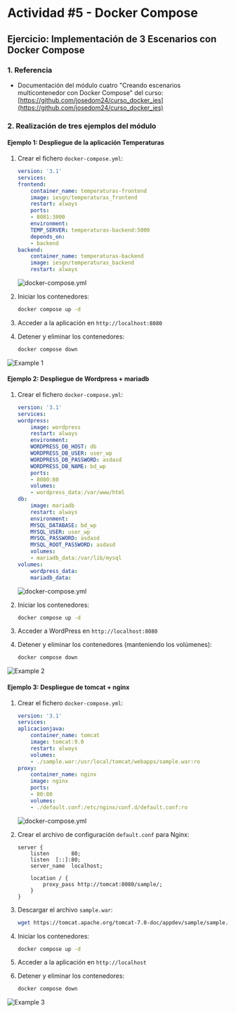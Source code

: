 # Actividad #5 - Docker Compose

## Ejercicio: Implementación de 3 Escenarios con Docker Compose

### 1. Referencia

* Documentación del módulo cuatro "Creando escenarios multicontenedor con Docker Compose" del curso: [https://github.com/josedom24/curso_docker_ies](https://github.com/josedom24/curso_docker_ies)

### 2. Realización de tres ejemplos del módulo

#### Ejemplo 1: Despliegue de la aplicación Temperaturas

1. Crear el fichero `docker-compose.yml`:

    ```yaml
    version: '3.1'
    services:
    frontend:
        container_name: temperaturas-frontend
        image: iesgn/temperaturas_frontend
        restart: always
        ports:
        - 8081:3000
        environment:
        TEMP_SERVER: temperaturas-backend:5000
        depends_on:
        - backend
    backend:
        container_name: temperaturas-backend
        image: iesgn/temperaturas_backend
        restart: always
    ```

    ![docker-compose.yml](/Docker/.imgs/Act-5/Fig1.png)

2. Iniciar los contenedores:

    ```bash
    docker compose up -d
    ```

3. Acceder a la aplicación en `http://localhost:8080`

4. Detener y eliminar los contenedores:

    ```bash
    docker compose down
    ```

![Example 1](/Docker/.imgs/Act-5/Fig2.png)

#### Ejemplo 2: Despliegue de Wordpress + mariadb

1. Crear el fichero `docker-compose.yml`:

    ```yaml
    version: '3.1'
    services:
    wordpress:
        image: wordpress
        restart: always
        environment:
        WORDPRESS_DB_HOST: db
        WORDPRESS_DB_USER: user_wp
        WORDPRESS_DB_PASSWORD: asdasd
        WORDPRESS_DB_NAME: bd_wp
        ports:
        - 8080:80
        volumes:
        - wordpress_data:/var/www/html
    db:
        image: mariadb
        restart: always
        environment:
        MYSQL_DATABASE: bd_wp
        MYSQL_USER: user_wp
        MYSQL_PASSWORD: asdasd
        MYSQL_ROOT_PASSWORD: asdasd
        volumes:
        - mariadb_data:/var/lib/mysql
    volumes:
        wordpress_data:
        mariadb_data:
    ```

    ![docker-compose.yml](/Docker/.imgs/Act-5/Fig3.png)

2. Iniciar los contenedores:

    ```bash
    docker compose up -d
    ```

3. Acceder a WordPress en `http://localhost:8080`

4. Detener y eliminar los contenedores (manteniendo los volúmenes):

    ```bash
    docker compose down
    ```

![Example 2](/Docker/.imgs/Act-5/Fig4.png)

#### Ejemplo 3: Despliegue de tomcat + nginx

1. Crear el fichero `docker-compose.yml`:

    ```yaml
    version: '3.1'
    services:
    aplicacionjava:
        container_name: tomcat
        image: tomcat:9.0
        restart: always
        volumes:
        - ./sample.war:/usr/local/tomcat/webapps/sample.war:ro
    proxy:
        container_name: nginx
        image: nginx
        ports:
        - 80:80
        volumes:
        - ./default.conf:/etc/nginx/conf.d/default.conf:ro
    ```

    ![docker-compose.yml](/Docker/.imgs/Act-5/Fig5.png)

2. Crear el archivo de configuración `default.conf` para Nginx:

    ```nginx
    server {
        listen       80;
        listen  [::]:80;
        server_name  localhost;

        location / {
            proxy_pass http://tomcat:8080/sample/;
        }
    }
    ```

3. Descargar el archivo `sample.war`:

    ```bash
    wget https://tomcat.apache.org/tomcat-7.0-doc/appdev/sample/sample.war
    ```

4. Iniciar los contenedores:

    ```bash
    docker compose up -d
    ```

5. Acceder a la aplicación en `http://localhost`

6. Detener y eliminar los contenedores:

    ```bash
    docker compose down
    ```

![Example 3](/Docker/.imgs/Act-5/Fig6.png)

